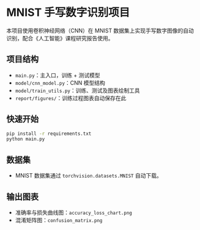 # MNIST 手写数字识别项目

本项目使用卷积神经网络（CNN）在 MNIST 数据集上实现手写数字图像的自动识别，配合《人工智能》课程研究报告使用。

## 项目结构
- `main.py`：主入口，训练 + 测试模型
- `model/cnn_model.py`：CNN 模型结构
- `model/train_utils.py`：训练、测试及图表绘制工具
- `report/figures/`：训练过程图表自动保存在此

## 快速开始
```bash
pip install -r requirements.txt
python main.py
```

## 数据集
- MNIST 数据集通过 `torchvision.datasets.MNIST` 自动下载。

## 输出图表
- 准确率与损失曲线图：`accuracy_loss_chart.png`
- 混淆矩阵图：`confusion_matrix.png`
